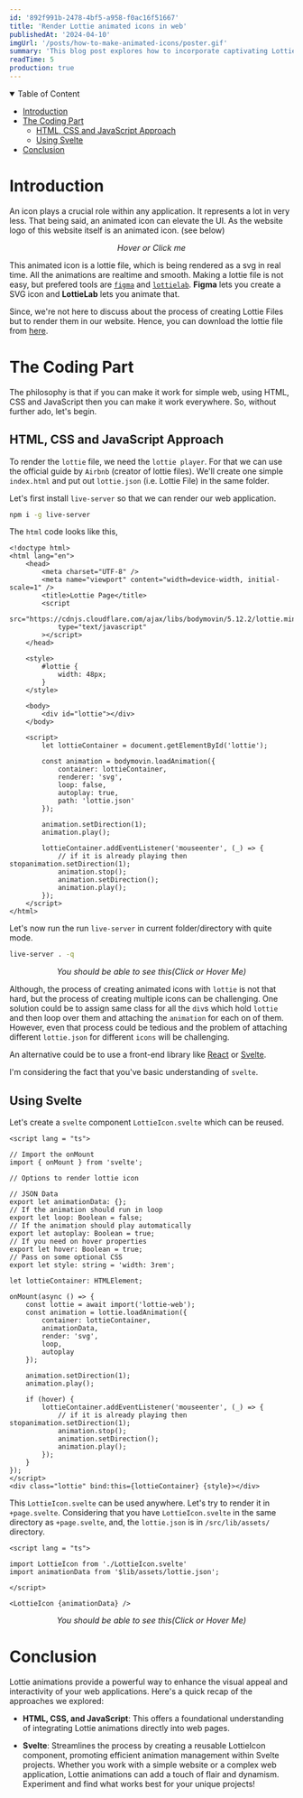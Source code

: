 ```yaml
---
id: '892f991b-2478-4bf5-a958-f0ac16f51667'
title: 'Render Lottie animated icons in web'
publishedAt: '2024-04-10'
imgUrl: '/posts/how-to-make-animated-icons/poster.gif'
summary: 'This blog post explores how to incorporate captivating Lottie animations into your web projects. Learn techniques using both basic HTML, CSS, and JavaScript, and streamlined integration with a reusable Svelte component.'
readTime: 5
production: true
---
```


<script>
	import LottieIcon from '$lib/components/custom/LottieRender.svelte';
	import animationData from '$lib/assets/static/logo.json';
</script>

<details open>
  <summary>Table of Content</summary>

<!--toc:start-->

- [Introduction](#introduction)
- [The Coding Part](#the-coding-part)
	- [HTML, CSS and JavaScript Approach](#html-css-and-javascript-approach)
	- [Using Svelte](#using-svelte)
- [Conclusion](#conclusion)
<!--toc:end-->

</details>

# Introduction

An icon plays a crucial role within any application.
It represents a lot in very less. That being said,
an animated icon can elevate the UI. As the website logo of
this website itself is an animated icon. (see below)

<center>
    <LottieIcon {animationData}/>
    <em style="font-size: 0.9rem">Hover or Click me</em>
</center>

This animated icon is a lottie file, which is being rendered as
a svg in real time. All the animations are realtime and smooth.
Making a lottie file is not easy, but prefered tools are [`figma`](https://www.figma.com)
and [`lottielab`](https://www.lottielab.com/). **Figma** lets you create a SVG icon
and **LottieLab** lets you animate that.

Since, we're not here to discuss about the process of creating Lottie Files
but to render them in our website. Hence, you can download the lottie file from <a href="/blob/lottie.json" download="lottie.json">here</a>.

# The Coding Part

The philosophy is that if you can make it work for simple web, using HTML, CSS and JavaScript
then you can make it work everywhere. So, without further ado, let's begin.

## HTML, CSS and JavaScript Approach

To render the `lottie` file, we need the `lottie player`. For that we can use
the official guide by `Airbnb` (creator of lottie files). We'll create one simple
`index.html` and put out `lottie.json` (i.e. Lottie File) in the same folder.

Let's first install `live-server` so that we can render our web application.

```sh
npm i -g live-server
```

The `html` code looks like this,

```html{f[index.html]}
<!doctype html>
<html lang="en">
	<head>
		<meta charset="UTF-8" />
		<meta name="viewport" content="width=device-width, initial-scale=1" />
		<title>Lottie Page</title>
		<script
			src="https://cdnjs.cloudflare.com/ajax/libs/bodymovin/5.12.2/lottie.min.js"
			type="text/javascript"
		></script>
	</head>

	<style>
		#lottie {
			width: 48px;
		}
	</style>

	<body>
		<div id="lottie"></div>
	</body>

	<script>
		let lottieContainer = document.getElementById('lottie');

		const animation = bodymovin.loadAnimation({
			container: lottieContainer,
			renderer: 'svg',
			loop: false,
			autoplay: true,
			path: 'lottie.json'
		});

		animation.setDirection(1);
		animation.play();

		lottieContainer.addEventListener('mouseenter', (_) => {
			// if it is already playing then stopanimation.setDirection(1);
			animation.stop();
			animation.setDirection();
			animation.play();
		});
	</script>
</html>
```

Let's now run the run `live-server` in current folder/directory with quite mode.

```sh
live-server . -q
```

<center>
    <LottieIcon {animationData}/>
    <em style="font-size: 0.9rem">You should be able to see this(Click or Hover Me)</em>
</center>

Although, the process of creating animated icons with `lottie` is not that hard,
but the process of creating multiple icons can be challenging. One solution
could be to assign same class for all the `div`s which hold `lottie` and then
loop over them and attaching the `animation` for each on of them. However, even that process
could be tedious and the problem of attaching different `lottie.json` for different
`icons` will be challenging.

An alternative could be to use a front-end library like [React](https://react.dev/) or [Svelte](https://svelte.dev/).

I'm considering the fact that you've basic understanding of `svelte`.

## Using Svelte

Let's create a `svelte` component `LottieIcon.svelte` which can be reused.

```svelte{%h[34-41]%f[LottieIcon.svelte]}
<script lang = "ts">

// Import the onMount
import { onMount } from 'svelte';

// Options to render lottie icon

// JSON Data
export let animationData: {};
// If the animation should run in loop
export let loop: Boolean = false;
// If the animation should play automatically
export let autoplay: Boolean = true;
// If you need on hover properties
export let hover: Boolean = true;
// Pass on some optional CSS
export let style: string = 'width: 3rem';

let lottieContainer: HTMLElement;

onMount(async () => {
    const lottie = await import('lottie-web');
    const animation = lottie.loadAnimation({
        container: lottieContainer,
        animationData,
        render: 'svg',
        loop,
        autoplay
    });

    animation.setDirection(1);
    animation.play();

    if (hover) {
        lottieContainer.addEventListener('mouseenter', (_) => {
            // if it is already playing then stopanimation.setDirection(1);
            animation.stop();
            animation.setDirection();
            animation.play();
        });
    }
});
</script>
<div class="lottie" bind:this={lottieContainer} {style}></div>

```

This `LottieIcon.svelte` can be used anywhere. Let's try to render it in
`+page.svelte`. Considering that you have `LottieIcon.svelte` in the same
directory as `+page.svelte`, and, the `lottie.json` is in `/src/lib/assets/`
directory.

```svelte
<script lang = "ts">

import LottieIcon from './LottieIcon.svelte'
import animationData from '$lib/assets/lottie.json';

</script>

<LottieIcon {animationData} />

```

<center>
    <LottieIcon {animationData}/>
    <em style="font-size: 0.9rem">You should be able to see this(Click or Hover Me)</em>
</center>

# Conclusion

Lottie animations provide a powerful way to enhance the visual appeal and interactivity of your web applications. Here's a quick recap of the approaches we explored:

- **HTML, CSS, and JavaScript**: This offers a foundational understanding of integrating Lottie animations directly into web pages.

- **Svelte**: Streamlines the process by creating a reusable LottieIcon component, promoting efficient animation management within Svelte projects.
  Whether you work with a simple website or a complex web application, Lottie animations can add a touch of flair and dynamism. Experiment and find what works best for your unique projects!
